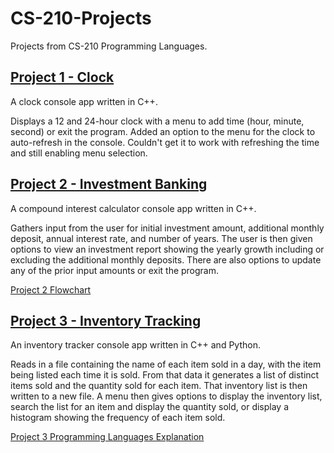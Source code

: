 # CS-210-Projects

Projects from CS-210 Programming Languages.

## [Project 1 - Clock](../Project%201%20-%20Clock)

A clock console app written in C++.

Displays a 12 and 24-hour clock with a menu to add time (hour, minute, second) or exit the program. Added an option to the menu for the clock to auto-refresh in the console. Couldn't get it to work with refreshing the time and still enabling menu selection.

## [Project 2 - Investment Banking](../Project%202%20-%20Investment%20Banking)

A compound interest calculator console app written in C++.

Gathers input from the user for initial investment amount, additional monthly deposit, annual interest rate, and number of years.  The user is then given options to view an investment report showing the yearly growth including or excluding the additional monthly deposits.  There are also options to update any of the prior input amounts or exit the program.

[Project 2 Flowchart](Project%202%20Flowchard.pdf)

## [Project 3 - Inventory Tracking](../Project%203%20-%20Inventory%20Tracking)

An inventory tracker console app written in C++ and Python.

Reads in a file containing the name of each item sold in a day, with the item being listed each time it is sold.  From that data it generates a list of distinct items sold and the quantity sold for each item.  That inventory list is then written to a new file.  A menu then gives options to display the inventory list, search the list for an item and display the quantity sold, or display a histogram showing the frequency of each item sold.

[Project 3 Programming Languages Explanation](Project%203%20Programming%20Languages%20Explanation.pdf)
